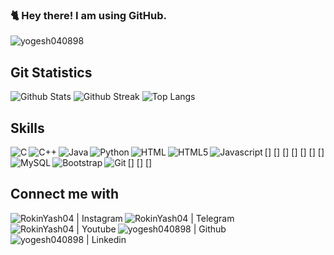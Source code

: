 ### 🐈 Hey there! I am using GitHub.
<a> <img src="https://komarev.com/ghpvc/?username=yogesh040898&style=flat-square" alt="yogesh040898" /> </a>

## Git Statistics

![Github Stats](https://git-stats-git-master-yogesh040898.vercel.app/api?username=yogesh040898&show_icons=true&count_private=true&hide_border=false&layout=compact&&theme=radical)
![Github Streak](https://github-readme-streak-stats.herokuapp.com/?user=yogesh040898&show_icons=true&count_private=true&hide_border=false&layout=compact&&theme=radical)
![Top Langs](https://git-stats-git-master-yogesh040898.vercel.app/api/top-langs/?username=yogesh040898&&show_icons=true&count_private=true&hide_border=false&layout=compact&&theme=radical)

## Skills	
[<img align="left" alt="C" src="https://img.shields.io/badge/C-00599C?style=for-the-badge&logo=c&logoColor=white" />]
[<img align="left" alt="C++" src="https://img.shields.io/badge/C%2B%2B-00599C?style=for-the-badge&logo=c%2B%2B&logoColor=white" />]
[<img align="left" alt="Java" src="https://img.shields.io/badge/Java-ED8B00?style=for-the-badge&logo=java&logoColor=white" />]
[<img align="left" alt="Python" src="https://img.shields.io/badge/Python-3776AB?style=for-the-badge&logo=python&logoColor=white" />]
[<img align="left" alt="HTML" src="https://img.shields.io/badge/HTML-239120?style=for-the-badge&logo=html5&logoColor=white" />]
[<img align="left" alt="HTML5" src="https://img.shields.io/badge/HTML5-E34F26?style=for-the-badge&logo=html5&logoColor=white" />]
[<img align="left" alt="Javascript" src="https://img.shields.io/badge/JavaScript-F7DF1E?style=for-the-badge&logo=javascript&logoColor=black" />]
[<img align="left" alt="MySQL" src="https://img.shields.io/badge/MySQL-00000F?style=for-the-badge&logo=mysql&logoColor=white" />]
[<img align="left" alt="Bootstrap" src="https://img.shields.io/badge/Bootstrap-563D7C?style=for-the-badge&logo=bootstrap&logoColor=white" />]
[<img align="left" alt="Git" src="https://img.shields.io/badge/Git-F05032?style=for-the-badge&logo=git&logoColor=white" />]


## Connect me with

[<img align="left" alt="RokinYash04 | Instagram" src="https://img.shields.io/badge/Instagram-E4405F?style=for-the-badge&logo=instagram&logoColor=white" />][instagram]
[<img align="left" alt="RokinYash04 | Telegram" src="https://img.shields.io/badge/Telegram-2CA5E0?style=for-the-badge&logo=telegram&logoColor=white" />][telegram]
[<img align="left" alt="RokinYash04 | Youtube" src="https://img.shields.io/badge/YouTube-FF0000?style=for-the-badge&logo=youtube&logoColor=white" />][youtube]
[<img align="left" alt="yogesh040898 | Github" src="https://img.shields.io/badge/GitHub-100000?style=for-the-badge&logo=github&logoColor=white" />][github]
[<img align="left" alt="yogesh040898 | Linkedin" src="https://img.shields.io/badge/LinkedIn-0077B5?style=for-the-badge&logo=linkedin&logoColor=white" />][linkedin]

<br />


[instagram]: https://instagram.com/rokin_yash04
[telegram]: https://t.me/RokinYash04
[youtube]: https://www.youtube.com/channel/UCmmHOsxe5TldB_pasaKSv-Q
[github]: https://github.com/yogesh040898
[linkedin]: https://linkedin.com/in/yogeshsharma04


